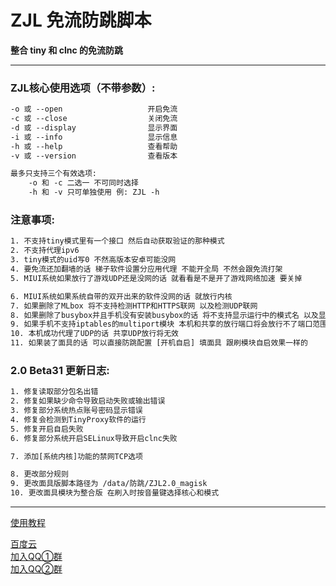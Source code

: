 # ZJL 免流防跳脚本
**整合 tiny 和 clnc 的免流防跳**

****
### ZJL核心使用选项（不带参数）:

```txt
-o 或 --open                   开启免流
-c 或 --close                  关闭免流
-d 或 --display                显示界面
-i 或 --info                   显示信息
-h 或 --help                   查看帮助
-v 或 --version                查看版本

最多只支持三个有效选项:
	-o 和 -c 二选一 不可同时选择
	-h 和 -v 只可单独使用 例: ZJL -h
```

### 注意事项:
```txt
1. 不支持tiny模式里有一个接口 然后自动获取验证的那种模式
2. 不支持代理ipv6
3. tiny模式的uid写0 不然高版本安卓可能没网
4. 要免流还加翻墙的话 梯子软件设置分应用代理 不能开全局 不然会跟免流打架
5. MIUI系统如果放行了游戏UDP还是没网的话 就看看是不是开了游戏网络加速 要关掉

6. MIUI系统如果系统自带的双开出来的软件没网的话 就放行内核
7. 如果删除了MLbox 将不支持检测HTTP和HTTPS联网 以及检测UDP联网
8. 如果删除了busybox并且手机没有安装busybox的话 将不支持显示运行中的模式名 以及显示已用流量
9. 如果手机不支持iptables的multiport模块 本机和共享的放行端口将会放行不了端口范围
10. 本机成功代理了UDP的话 共享UDP放行将无效
11. 如果装了面具的话 可以直接防跳配置 [开机自启] 填面具 跟刷模块自启效果一样的
```

### 2.0 Beta31 更新日志:
```txt
1. 修复读取部分包名出错
2. 修复如果缺少命令导致启动失败或输出错误
3. 修复部分系统热点账号密码显示错误
4. 修复会检测到TinyProxy软件的运行
5. 修复开启自启失败
6. 修复部分系统开启SELinux导致开启clnc失败

7. 添加[系统内核]功能的禁网TCP选项

8. 更改部分规则
9. 更改面具版脚本路径为 /data/防跳/ZJL2.0_magisk
10. 更改面具模块为整合版 在刷入时按音量键选择核心和模式
```

****

[使用教程](https://eternalpain.github.io/ "使用教程")  

[百度云](https://pan.baidu.com/s/1Btj7-uYtzXiPdR6fOTGttQ "ZJL百度云")  
[加入QQ①群](https://jq.qq.com/?_wv=1027&k=6TYx63zJ "加入龍哥交流群")  
[加入QQ②群](https://jq.qq.com/?_wv=1027&k=PHSkK2MR "加入龍哥交流②群")  
